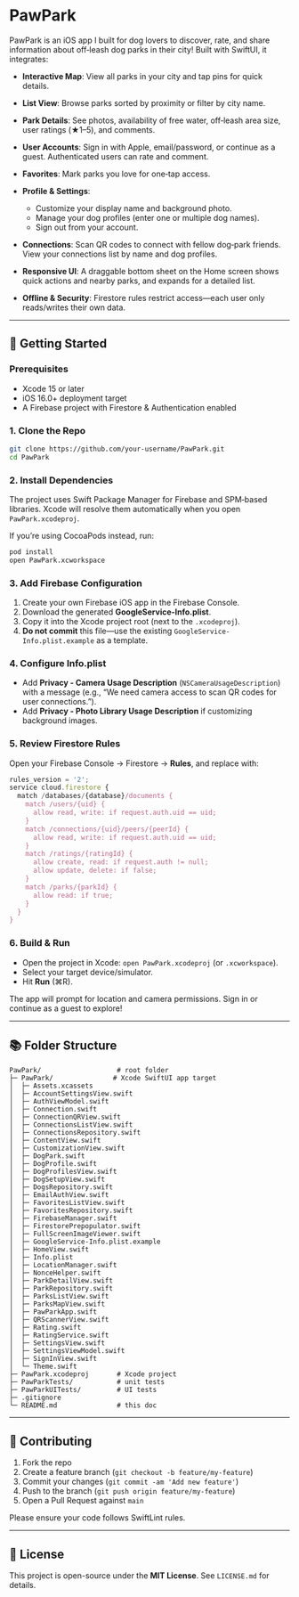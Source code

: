 # PawPark

PawPark is an iOS app I built for dog lovers to discover, rate, and share information about off‑leash dog parks in their city! Built with SwiftUI, it integrates:

* **Interactive Map**: View all parks in your city and tap pins for quick details.
* **List View**: Browse parks sorted by proximity or filter by city name.
* **Park Details**: See photos, availability of free water, off‑leash area size, user ratings (★1–5), and comments.
* **User Accounts**: Sign in with Apple, email/password, or continue as a guest. Authenticated users can rate and comment.
* **Favorites**: Mark parks you love for one‑tap access.
* **Profile & Settings**:

  * Customize your display name and background photo.
  * Manage your dog profiles (enter one or multiple dog names).
  * Sign out from your account.
* **Connections**: Scan QR codes to connect with fellow dog‑park friends. View your connections list by name and dog profiles.
* **Responsive UI**: A draggable bottom sheet on the Home screen shows quick actions and nearby parks, and expands for a detailed list.
* **Offline & Security**: Firestore rules restrict access—each user only reads/writes their own data.

---

## 🚀 Getting Started

### Prerequisites

* Xcode 15 or later
* iOS 16.0+ deployment target
* A Firebase project with Firestore & Authentication enabled

### 1. Clone the Repo

```bash
git clone https://github.com/your‑username/PawPark.git
cd PawPark
```

### 2. Install Dependencies

The project uses Swift Package Manager for Firebase and SPM‑based libraries. Xcode will resolve them automatically when you open `PawPark.xcodeproj`.

If you’re using CocoaPods instead, run:

```bash
pod install
open PawPark.xcworkspace
```

### 3. Add Firebase Configuration

1. Create your own Firebase iOS app in the Firebase Console.
2. Download the generated **GoogleService-Info.plist**.
3. Copy it into the Xcode project root (next to the `.xcodeproj`).
4. **Do not commit** this file—use the existing `GoogleService-Info.plist.example` as a template.

### 4. Configure Info.plist

* Add **Privacy - Camera Usage Description** (`NSCameraUsageDescription`) with a message (e.g., “We need camera access to scan QR codes for user connections.”).
* Add **Privacy - Photo Library Usage Description** if customizing background images.

### 5. Review Firestore Rules

Open your Firebase Console → Firestore → **Rules**, and replace with:

```js
rules_version = '2';
service cloud.firestore {
  match /databases/{database}/documents {
    match /users/{uid} {
      allow read, write: if request.auth.uid == uid;
    }
    match /connections/{uid}/peers/{peerId} {
      allow read, write: if request.auth.uid == uid;
    }
    match /ratings/{ratingId} {
      allow create, read: if request.auth != null;
      allow update, delete: if false;
    }
    match /parks/{parkId} {
      allow read: if true;
    }
  }
}
```

### 6. Build & Run

* Open the project in Xcode: `open PawPark.xcodeproj` (or `.xcworkspace`).
* Select your target device/simulator.
* Hit **Run** (⌘R).

The app will prompt for location and camera permissions. Sign in or continue as a guest to explore!

---

## 📚 Folder Structure

```
PawPark/                   # root folder
├─ PawPark/               # Xcode SwiftUI app target
│  ├─ Assets.xcassets
│  ├─ AccountSettingsView.swift
│  ├─ AuthViewModel.swift
│  ├─ Connection.swift
│  ├─ ConnectionQRView.swift
│  ├─ ConnectionsListView.swift
│  ├─ ConnectionsRepository.swift
│  ├─ ContentView.swift
│  ├─ CustomizationView.swift
│  ├─ DogPark.swift
│  ├─ DogProfile.swift
│  ├─ DogProfilesView.swift
│  ├─ DogSetupView.swift
│  ├─ DogsRepository.swift
│  ├─ EmailAuthView.swift
│  ├─ FavoritesListView.swift
│  ├─ FavoritesRepository.swift
│  ├─ FirebaseManager.swift
│  ├─ FirestorePrepopulator.swift
│  ├─ FullScreenImageViewer.swift
│  ├─ GoogleService-Info.plist.example
│  ├─ HomeView.swift
│  ├─ Info.plist
│  ├─ LocationManager.swift
│  ├─ NonceHelper.swift
│  ├─ ParkDetailView.swift
│  ├─ ParkRepository.swift
│  ├─ ParksListView.swift
│  ├─ ParksMapView.swift
│  ├─ PawParkApp.swift
│  ├─ QRScannerView.swift
│  ├─ Rating.swift
│  ├─ RatingService.swift
│  ├─ SettingsView.swift
│  ├─ SettingsViewModel.swift
│  ├─ SignInView.swift
│  └─ Theme.swift
├─ PawPark.xcodeproj       # Xcode project
├─ PawParkTests/           # unit tests
├─ PawParkUITests/         # UI tests
├─ .gitignore
└─ README.md               # this doc
```

---

## 🤝 Contributing

1. Fork the repo
2. Create a feature branch (`git checkout -b feature/my-feature`)
3. Commit your changes (`git commit -am 'Add new feature'`)
4. Push to the branch (`git push origin feature/my-feature`)
5. Open a Pull Request against `main`

Please ensure your code follows SwiftLint rules.

---

## 📄 License

This project is open-source under the **MIT License**. See `LICENSE.md` for details.
